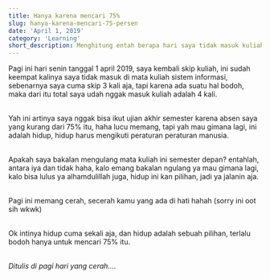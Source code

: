 ```yaml
---
title: Hanya karena mencari 75%
slug: hanya-karena-mencari-75-persen
date: 'April 1, 2019'
category: 'Learning'
short_description: Menghitung entah berapa hari saya tidak masuk kuliah
---
```


Pagi ini hari senin tanggal 1 april 2019, saya kembali skip kuliah, ini sudah keempat kalinya saya tidak masuk di mata kuliah sistem informasi, sebenarnya saya cuma skip 3 kali  aja, tapi karena ada suatu hal bodoh, maka dari itu total saya udah nggak masuk kuliah adalah 4 kali.
<br/> <br/>

Yah ini artinya saya nggak bisa ikut ujian akhir semester karena absen saya yang kurang dari 75% itu, haha lucu memang, tapi yah mau gimana lagi, ini adalah hidup, hidup harus mengikuti peraturan peraturan manusia.
<br/> <br/>

Apakah saya bakalan mengulang mata kuliah ini semester depan? entahlah, antara iya dan tidak haha, kalo emang bakalan ngulang ya mau gimana lagi, kalo bisa lulus ya alhamdulillah juga, hidup ini kan pilihan, jadi ya jalanin aja.
<br/> <br/>

Pagi ini memang cerah, secerah kamu yang ada di hati hahah (sorry ini oot sih wkwk)
<br/> <br/>

Ok intinya hidup cuma sekali aja, dan hidup adalah sebuah pilihan, terlalu bodoh hanya untuk mencari 75% itu.
<br/> <br/>

<i> Ditulis di pagi hari yang cerah.... </i>
<br/> <br/>